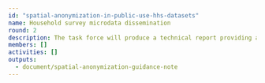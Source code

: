 ```yaml
---
id: "spatial-anonymization-in-public-use-hhs-datasets"
name: Household survey microdata dissemination
round: 2
description: The task force will produce a technical report providing an overview of the state of the art in terms of microdata dissemination in countries comparing the prevailing practices with the recommended practices. Furthermore, due the changing data ecosystem, emerging challenges will be identified in order to set an agenda for future research and international efforts to promote microdata dissemination.
members: []
activities: []
outputs:
  - document/spatial-anonymization-guidance-note
---
```


